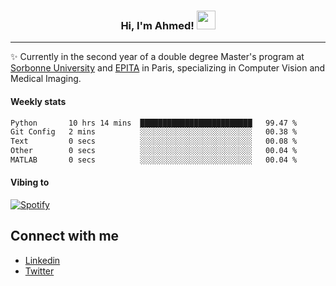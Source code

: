 <!-- Heading -->
<h3 align="center"> Hi, I'm Ahmed! <img src = "https://raw.githubusercontent.com/MartinHeinz/MartinHeinz/master/wave.gif" width = 30px></h3>

<!-- About section -->
---
✨ Currently in the second year of a double degree Master's program at <a href="https://sciences.sorbonne-universite.fr/formation-sciences/offre-de-formation/masters/master-informatique/parcours-ima">Sorbonne University</a> and <a href="https://www.epita.fr/en/">EPITA</a> in Paris, specializing in Computer Vision and Medical Imaging.

<h4 align ="left"> Weekly stats </h4>

<!--START_SECTION:waka-->

```txt
Python       10 hrs 14 mins  █████████████████████████   99.47 %
Git Config   2 mins          ░░░░░░░░░░░░░░░░░░░░░░░░░   00.38 %
Text         0 secs          ░░░░░░░░░░░░░░░░░░░░░░░░░   00.08 %
Other        0 secs          ░░░░░░░░░░░░░░░░░░░░░░░░░   00.04 %
MATLAB       0 secs          ░░░░░░░░░░░░░░░░░░░░░░░░░   00.04 %
```

<!--END_SECTION:waka-->

<h4 align ="left">Vibing to</h4>

[![Spotify](https://novatorem-ten-lyart.vercel.app/api/spotify)](https://open.spotify.com/user/31knevkvll66tzc3gqtoi6ngjbre)

<!-- Connect section -->

## Connect with me
  * <a href="https://www.linkedin.com/in/ahmed-hassayoune">Linkedin</a>
  * <a href="https://twitter.com/Ahmedhassaaa">Twitter</a>

<!-- Connect section: END -->
